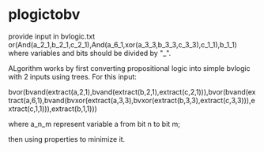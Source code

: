 # plogictobv
provide input in bvlogic.txt
or(And(a_2_1,b_2_1,c_2_1),And(a_6_1,xor(a_3_3,b_3_3,c_3_3),c_1_1),b_1_1)
where variables and bits should be divided by "_".

ALgorithm works by first converting propositional logic into simple bvlogic with 2 inputs using trees.
For this input:

bvor(bvand(extract(a,2,1),bvand(extract(b,2,1),extract(c,2,1))),bvor(bvand(extract(a,6,1),bvand(bvxor(extract(a,3,3),bvxor(extract(b,3,3),extract(c,3,3))),extract(c,1,1))),extract(b,1,1)))

where a_n_m represent variable a from bit n to bit m;

then using properties to minimize it.


